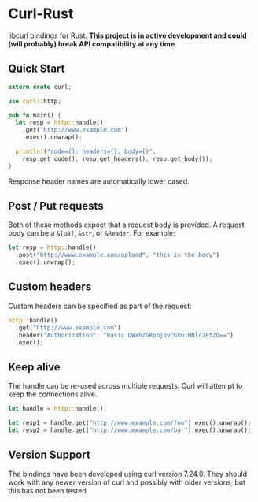 # Curl-Rust

libcurl bindings for Rust. **This project is in active development and
could (will probably) break API compatibility at any time**.

## Quick Start

```rust
extern crate curl;

use curl::http;

pub fn main() {
  let resp = http::handle()
    .get("http://www.example.com")
    .exec().unwrap();

  println!("code={}; headers={}; body={}",
    resp.get_code(), resp.get_headers(), resp.get_body());
}
```

Response header names are automatically lower cased.

## Post / Put requests

Both of these methods expect that a request body is provided. A request
body can be a `&[u8]`, `&str`, or `&Reader`. For example:

```rust
let resp = http::handle()
  .post("http://www.example.com/upload", "this is the body")
  .exec().unwrap();
```

## Custom headers

Custom headers can be specified as part of the request:

```rust
http::handle()
  .get("http://www.example.com")
  .header("Authorization", "Basic QWxhZGRpbjpvcGVuIHNlc2FtZQ==")
  .exec();
```

## Keep alive

The handle can be re-used across multiple requests. Curl will attempt to
keep the connections alive.

```rust
let handle = http::handle();

let resp1 = handle.get("http://www.example.com/foo").exec().unwrap();
let resp2 = handle.get("http://www.example.com/bar").exec().unwrap();
```

## Version Support

The bindings have been developed using curl version 7.24.0. They should
work with any newer version of curl and possibly with older versions,
but this has not been tested.
